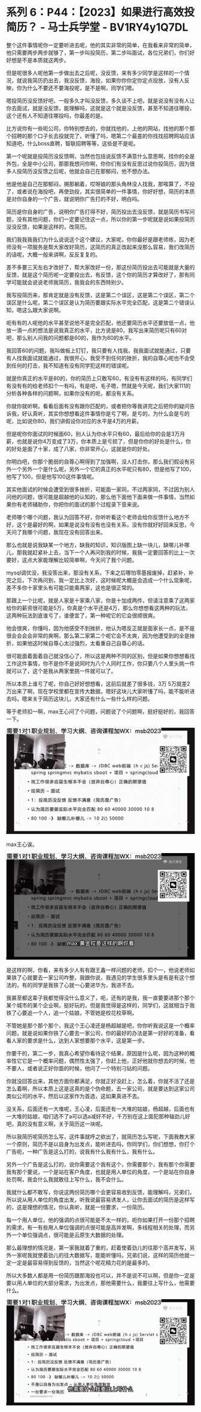 # 系列 6：P44：【2023】如果进行高效投简历？ - 马士兵学堂 - BV1RY4y1Q7DL

整个这件事情呢你一定要听进去呢，他的其实非常的简单，在我看来非常的简单，他只需要两步两步就够了，第一步叫投简历，第二步叫面试，各位兄弟们，你们好好想是不是本质就这两步。

但是呢很多人呢他第一步做出去之后呢，没反馈，来有多少同学是这样的一个情况，就说我简历扔出去，我没反馈，海投，如果你你你定你定点投放，没有人反映，你为什么不要还不要海投呢，是不是啊，同学们嗯。

嗯投简历没反馈好吧，一般多久才叫没反馈，多久谈不上吧，就是说没有没有人让你去面试，就是没反馈，能理解吗，这就是这个就是没反馈，甚至不知道往哪投，这个还有人不知道往哪投吗，你最差的是。

比方说你有一些呃公司，你特别想去的，你就找他的，上他的网站，找他的那个那个招聘的那个口子长去投就完了，听懂了吗，嗯第二个最差的你找找招聘网站应该知道吧，什么boss直聘，智联招聘等等，这些是不是呃。

第一个呢就是投简历没反馈啊，当然也包括说反馈不满意什么意思啊，找你的全是外包，全是中小公司，那那我想问你啊，你你们有没有反思过说你投简历，因为很多人投简历没反馈之后呢，他就会自己在那郁闷，他不想办法。

他是他是自己在那郁闷，搁那躺着，哎呀娘的那头角林没人找我，那唉算了，不投了，或者说在海投吧，再使劲投，其实很简单的一件事情，你好好想，简历的本质是对你自身的一个广告，就说明你广告打的不好，明白吗。

简历是你自身的广告，说明你广告打得不好，简历投出去没反馈，就是简历书写问题，没有其他问题，你们一定要记住这一点，所以你的第一步呢就是说如果投简历没没反馈，如果是这样的，改简历。

我们我我我我们为什么说说这个这个建议，大家呢，你你最好是跟老师练，因为老师没有一项服务是帮大家改好简历，这简历的真正改起来没那么容易，我们改简历的话呢，大概一般来讲啊，反反复复的。

差不多要三天左右才改好了，帮大家改好一份，那这份简历投出去可能就是大量的反馈，就是这个简历呢一定要投出去，有反馈，这个你的简历才算改好了，那有同学可能就会说说老师我简历，我我会的东西特别少。

我写投简历来，那肯定就是没有反馈，这是第二个误区，这是第二个误区，第二个误区是什么呢，第二个误区是认为简历要跟实际水平完全匹配，这是第二个错误认知，嗯这么跟大家说啊。

呃有有的人呢他的水平甚至说他不是完全匹配，他还要简历水平还要放低一点，他放一滴一点的想法是说我真正的水平，比方说是80，我写出来简历呢只有60对吧，那么别人问我的问题都是60的，我作为80的水平。

我回答60的问题，我叫做板上钉钉，我只要有人找我，我我面试就能通过，只要有人找我面试就能通过，我很开心，我受不到任何的挫折，我的自尊心呢也不会受到任何的打击，我不知道有没有同学犯这样的错误呢。

就是你真正的水平是80的，你的简历上只敢写60，有没有有这样的吗，有同学们有没有有的给老师扣个一有吗，有是吧，毛子嗯，然就是今天呢，我们大家111的分析各种各样的问题啊，如果你没有的呃，都没有关系。

你就你就听啊，看看后面有没有跟你匹配的，或者把你等我讲完之后把你的疑问告诉我，好认真听，其实你想想看这件事情你是亏了啊，是亏的，为什么会是亏的呢，比如说你80，我们讲假设你对应的水平是4万的月薪。

但是呢你你面试的时候面60，别人认为你水平只有60，最后给你的会是3万月薪，也就是说你4万变成了3万，你本质上是亏损了，但是你你的好处是什么，你的好处是面了十家，成了八家，你非常开心，这就是你的好处。

你明白吧，你那个脆弱的自尊心啊得到了加强啊，没人打击你，那么我们假设有另外一个另外一个是什么呢，另外一个它的真正的水平呢只有80，但是他写了100，他写了100，但是他写100这件事情呢。

其实他面试的时候会遭受到很多挫折，可能面一家同，不过两家同，不过因为别人问他的问题，很可能是超越他的认知的，那么他下面他下面来做一件事情，当然如果你有老师辅助你，你把你的面试的那个过程录下音来说。

老师哪个哪个问题，我认为回答不好，你听听看这个老师会给你反馈什么地方不好，这个是最好的啊，如果是说没有没有也没有关系，没有你就好好回来反思，今天问了我哪个问题，我现在没有回答出来。

那么也就是说我缺某一个地方，缺我的知识，知识版图上缺一块儿，缺哪儿补哪儿，那我就赶紧补上去，当下一个人再问到我的时候，我我一定要回答的比上一次要好，这点大家能理解比较简单啊，今天问了我个问题。

mysql调优没，我没答出来，那没有关系，下来之后哪怕零基报废掉，赶紧补，补完之后，下次再问到，我一定比上次好，这时候呢大概是会造成一个什么现象呢，差不多你十家里头有可能只能乘两家，这也是很正常的。

那跟上一个比呢，就是人家是十家乘八家，你是十加成两件，但请注意乘了这两家给你的薪资很可能是5万，你真是个水平还是4万，那么你想想看这两种的玩法，这两种玩法到底谁亏了，谁便宜了，第一种呢它的它会很顺很爽。

他会很爽，你懂吗，因为他感受不到挫折，他认为嗯反正就是面家长一点，是不是很会会会会非常的爽啊，那么第二家第二个呢它会不太爽，因为他遭受到的全是挫折，如果他这时候自尊心太过强烈，太看重自己自尊心的话。

很可能面着面着自己就没信心了，所以这是两种不同的区别，但是如果你想想看找工作这件事情，你不是你不是说同时为八个人同时工作，你只要八个人里头挑一件就可以了，这个是我从两家里挑一件就可以了。

所以本质上谁亏了呢，你自己好好想想看，这前后就差了很多钱，3万 5万就差2万出来了啊，现在学校里都在宣传大数据，嗯好这块儿大家听懂了吗，能不能听进去吗，嗯来关于简历这块儿，大家还有什么一些什么样的问题。

等于老师扣一啊，max王心问了个问题，问题说了个问题啊，挺好挺好的，我回答一下。

![](img/25e0e4847e992cf78eaa931bc08180ee_1.png)

max王心诶。

![](img/25e0e4847e992cf78eaa931bc08180ee_3.png)

是这样的啊，你看，来有多少人有有跟王鑫一样问题的老师，扣个一，他说老师如果铁了心就要去一家公司咋整，我跟你说，我遇见的学生很多里头是有是有这个想法的，有的同学是我铁了心就一心要进华为，我进不去。

我甚至都这辈子我都觉得没什么意义了，呃，还有的是我，我一直要要进那个那个某个城市的某个企业啊，挺好玩的，但是我觉得是这样的，同学们，这就相当于我铁了心要追一个人，追一个姑娘，不管她是校花校草啊。

不管她是那个那个那个，我这个王心凌还是杨超越是吧，你你听我说这是一个概率问题，就是说如果你铁了心要去一家公司，你的最好的办法是第一好好的准备，看看人家的要求是什么，达到人家想要那个水平，这是第一步。

你要干的，第二一步，我真心希望你看待这个结果，原因是什么呢，因为这种的概率性它它是一个概率问题，偶然性太强了，你赶上他，正好他就你想去的时候，他不要人，或者说正好你面的时候，他问了一个特别刁钻的问题。

你就没回答出来，其他方面你都满足，你就正好没赶上，怎么着，你就不活了还是怎么着啊，所以本质上这是这真的是个伪命题，去一家公司，就是要达到这家公司类似公司的水平，然后以这家作为首选，这如果真进不去。

没关系，后面还有一大堆呢，王心凌，后面还有一大堆的姑娘，杨超越，后面也有一大堆的姑娘，咱们选不了a可以选a减好不好，千万别在这上面犯那种轴劲儿好吧，真的没有意义啊，关于简历这一块呢。

所以我简历呢简历怎么写，这件事就呼之欲出了，就简历怎么写呢，下面我教大家一个原则，简历不是以自身为出发点，能听进去吗，你同学们，你们想想，你打个广告呃，一种广告是这么打的，说我有什么我有什么，我有什么。

另外一个广告是这么打的，说你需要这个我有这个，你需要那个，我有那个你需要我有那个要说，一个是站在客户角度，也就是用人单位的角度，一个是站在你自身处罚啊，我会什么我就敢往上写什么，我不会什么。

我就什么都不敢写，你说这两份简历哪个会更容易收到反馈，能理解吗，兄弟们，所以说从用人单位的角度出发，听我说最容易诱发人，让你去面试的简历是这样写的，这是理想的情况，你认真听，就是一份要求，一份简历。

每一个用人单位，他的强调的点很可能是不太一样的，呃你如果打开一份那个招聘的需求，有一有些用人单位强调的点很可能是高并发啊，多线程相关的处理，而另外一个单位强调点，很可能是云原生大数据的处理。

那么最理想的情况是，第一家我就着了重的，赶着使着劲儿的往那个高并发写，另外一家呢我就使着劲儿的往大数据写，能能听懂吗，兄弟们说，这样的简历他就一定一定是最容易得到反馈的，当然这个呢花精力花的是最多的。

所以大多数人都是用一份简历跟那海投也可以，并不是说不可以啊，但是你一定是要以用人单位的大部分需求，为出发点，那他需要什么，我要往上写什么，他需要什么。



![](img/25e0e4847e992cf78eaa931bc08180ee_5.png)